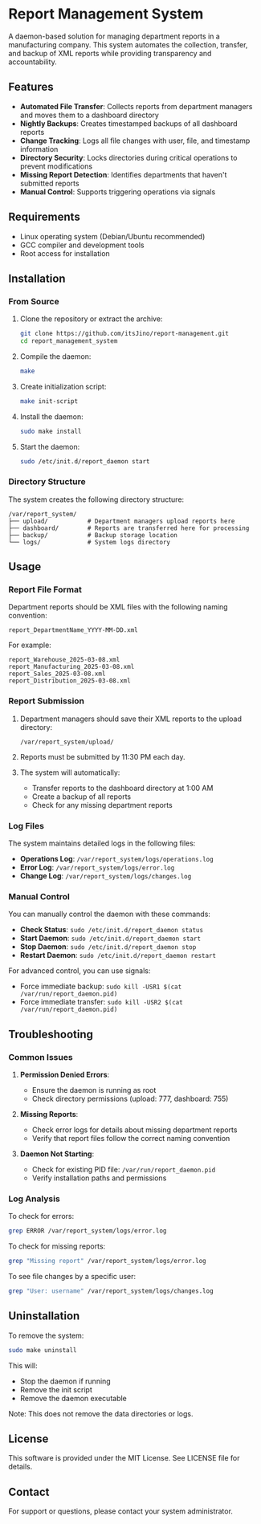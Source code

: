 # Report Management System

A daemon-based solution for managing department reports in a manufacturing company. This system automates the collection, transfer, and backup of XML reports while providing transparency and accountability.

## Features

- **Automated File Transfer**: Collects reports from department managers and moves them to a dashboard directory
- **Nightly Backups**: Creates timestamped backups of all dashboard reports
- **Change Tracking**: Logs all file changes with user, file, and timestamp information
- **Directory Security**: Locks directories during critical operations to prevent modifications
- **Missing Report Detection**: Identifies departments that haven't submitted reports
- **Manual Control**: Supports triggering operations via signals

## Requirements

- Linux operating system (Debian/Ubuntu recommended)
- GCC compiler and development tools
- Root access for installation

## Installation

### From Source

1. Clone the repository or extract the archive:
   ```bash
   git clone https://github.com/itsJino/report-management.git
   cd report_management_system
   ```

2. Compile the daemon:
   ```bash
   make
   ```

3. Create initialization script:
   ```bash
   make init-script
   ```

4. Install the daemon:
   ```bash
   sudo make install
   ```

5. Start the daemon:
   ```bash
   sudo /etc/init.d/report_daemon start
   ```

### Directory Structure

The system creates the following directory structure:

```
/var/report_system/
├── upload/           # Department managers upload reports here
├── dashboard/        # Reports are transferred here for processing
├── backup/           # Backup storage location
└── logs/             # System logs directory
```

## Usage

### Report File Format

Department reports should be XML files with the following naming convention:
```
report_DepartmentName_YYYY-MM-DD.xml
```

For example:
```
report_Warehouse_2025-03-08.xml
report_Manufacturing_2025-03-08.xml
report_Sales_2025-03-08.xml
report_Distribution_2025-03-08.xml
```

### Report Submission

1. Department managers should save their XML reports to the upload directory:
   ```
   /var/report_system/upload/
   ```

2. Reports must be submitted by 11:30 PM each day.

3. The system will automatically:
   - Transfer reports to the dashboard directory at 1:00 AM
   - Create a backup of all reports
   - Check for any missing department reports

### Log Files

The system maintains detailed logs in the following files:

- **Operations Log**: `/var/report_system/logs/operations.log`
- **Error Log**: `/var/report_system/logs/error.log`
- **Change Log**: `/var/report_system/logs/changes.log`

### Manual Control

You can manually control the daemon with these commands:

- **Check Status**: `sudo /etc/init.d/report_daemon status`
- **Start Daemon**: `sudo /etc/init.d/report_daemon start`
- **Stop Daemon**: `sudo /etc/init.d/report_daemon stop`
- **Restart Daemon**: `sudo /etc/init.d/report_daemon restart`

For advanced control, you can use signals:

- Force immediate backup: `sudo kill -USR1 $(cat /var/run/report_daemon.pid)`
- Force immediate transfer: `sudo kill -USR2 $(cat /var/run/report_daemon.pid)`

## Troubleshooting

### Common Issues

1. **Permission Denied Errors**:
   - Ensure the daemon is running as root
   - Check directory permissions (upload: 777, dashboard: 755)

2. **Missing Reports**:
   - Check error logs for details about missing department reports
   - Verify that report files follow the correct naming convention

3. **Daemon Not Starting**:
   - Check for existing PID file: `/var/run/report_daemon.pid`
   - Verify installation paths and permissions

### Log Analysis

To check for errors:
```bash
grep ERROR /var/report_system/logs/error.log
```

To check for missing reports:
```bash
grep "Missing report" /var/report_system/logs/error.log
```

To see file changes by a specific user:
```bash
grep "User: username" /var/report_system/logs/changes.log
```

## Uninstallation

To remove the system:
```bash
sudo make uninstall
```

This will:
- Stop the daemon if running
- Remove the init script
- Remove the daemon executable

Note: This does not remove the data directories or logs.

## License

This software is provided under the MIT License. See LICENSE file for details.

## Contact

For support or questions, please contact your system administrator.